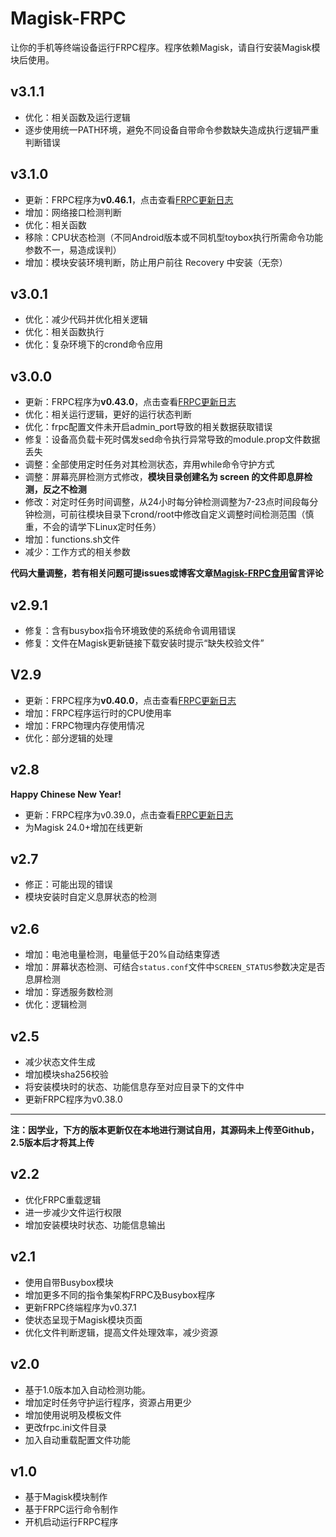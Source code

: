 # Magisk-FRPC

让你的手机等终端设备运行FRPC程序。程序依赖Magisk，请自行安装Magisk模块后使用。

## v3.1.1

- 优化：相关函数及运行逻辑
- 逐步使用统一PATH环境，避免不同设备自带命令参数缺失造成执行逻辑严重判断错误

## v3.1.0

- 更新：FRPC程序为**v0.46.1**，点击查看[FRPC更新日志](https://github.com/fatedier/frp/releases/tag/v0.46.1)
- 增加：网络接口检测判断
- 优化：相关函数
- 移除：CPU状态检测（不同Android版本或不同机型toybox执行所需命令功能参数不一，易造成误判）
- 增加：模块安装环境判断，防止用户前往 Recovery 中安装（无奈）

## v3.0.1

- 优化：减少代码并优化相关逻辑
- 优化：相关函数执行
- 优化：复杂环境下的crond命令应用

## v3.0.0

- 更新：FRPC程序为**v0.43.0**，点击查看[FRPC更新日志](https://github.com/fatedier/frp/releases/tag/v0.43.0)
- 优化：相关运行逻辑，更好的运行状态判断
- 优化：frpc配置文件未开启admin_port导致的相关数据获取错误
- 修复：设备高负载卡死时偶发sed命令执行异常导致的module.prop文件数据丢失
- 调整：全部使用定时任务对其检测状态，弃用while命令守护方式
- 调整：屏幕亮屏检测方式修改，**模块目录创建名为 screen 的文件即息屏检测，反之不检测**
- 修改：对定时任务时间调整，从24小时每分钟检测调整为7-23点时间段每分钟检测，可前往模块目录下crond/root中修改自定义调整时间检测范围（慎重，不会的请学下Linux定时任务）
- 增加：functions.sh文件
- 减少：工作方式的相关参数

**代码大量调整，若有相关问题可提issues或博客文章[Magisk-FRPC食用](https://www.isisy.com/1276.html)留言评论**

## v2.9.1

- 修复：含有busybox指令环境致使的系统命令调用错误
- 修复：文件在Magisk更新链接下载安装时提示“缺失校验文件”

## V2.9

- 更新：FRPC程序为**v0.40.0**，点击查看[FRPC更新日志](https://github.com/fatedier/frp/releases/tag/v0.40.0)
- 增加：FRPC程序运行时的CPU使用率
- 增加：FRPC物理内存使用情况
- 优化：部分逻辑的处理

## v2.8

**Happy Chinese New Year!**

- 更新：FRPC程序为v0.39.0，点击查看[FRPC更新日志](https://github.com/fatedier/frp/releases/tag/v0.39.0)
- 为Magisk 24.0+增加在线更新

## v2.7

- 修正：可能出现的错误
- 模块安装时自定义息屏状态的检测

## v2.6

- 增加：电池电量检测，电量低于20%自动结束穿透
- 增加：屏幕状态检测、可结合`status.conf`文件中`SCREEN_STATUS`参数决定是否息屏检测
- 增加：穿透服务数检测
- 优化：逻辑检测

## v2.5

- 减少状态文件生成
- 增加模块sha256校验
- 将安装模块时的状态、功能信息存至对应目录下的文件中
- 更新FRPC程序为v0.38.0

---

**注：因学业，下方的版本更新仅在本地进行测试自用，其源码未上传至Github，2.5版本后才将其上传**

## v2.2

- 优化FRPC重载逻辑
- 进一步减少文件运行权限
- 增加安装模块时状态、功能信息输出

## v2.1

- 使用自带Busybox模块
- 增加更多不同的指令集架构FRPC及Busybox程序
- 更新FRPC终端程序为v0.37.1
- 使状态呈现于Magisk模块页面
- 优化文件判断逻辑，提高文件处理效率，减少资源

## v2.0

- 基于1.0版本加入自动检测功能。
- 增加定时任务守护运行程序，资源占用更少
- 增加使用说明及模板文件
- 更改frpc.ini文件目录
- 加入自动重载配置文件功能

## v1.0

- 基于Magisk模块制作
- 基于FRPC运行命令制作
- 开机启动运行FRPC程序